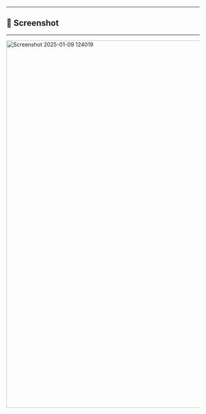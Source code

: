    ---
## 📸 Screenshot
---

<img width="960" alt="Screenshot 2025-01-09 124019" src="https://github.com/user-attachments/assets/1aeb9ba0-3488-4b4b-819f-51a3f7f16fd6" />
